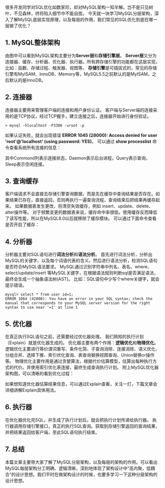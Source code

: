 很多开发同学对SQL优化如数家珍，却对MySQL架构一知半解。岂不是只见树叶，不见森林，终将陷入细节中不能自拔。
今天就一块学习MySQL分层架构，深入了解MySQL底层实现原理，以及每层的作用，我们常见的SQL优化到底在哪一层做了优化？
## 1. MySQL整体架构
由图中可以看到MySQL架构主要分为**Server层**和**存储引擎层**。
**Server层**又分为连接器、缓存、分析器、优化器、执行器。所有跨存储引擎的功能都在这层实现，比如：函数、存储过程、触发器、视图等。
**存储引擎**是可插拔式的，常见的存储引擎有MyISAM、InnoDB、Memory等，MySQL5.5之前默认的是MyISAM，之后默认的是InnoDB。

## 2. 连接器
连接器主要用来管理客户端的连接和用户身份认证。
客户端与Server端的连接采用的是TCP协议，经过TCP握手，建立连接之后，连接器开始进行身份验证。
```
> mysql -hlocalhost -P3306 -uroot -p
```
如果认证失败，就会出现错误 **ERROR 1045 (28000): Access denied for user 'root'@'localhost' (using password: YES)**。
可以通过 **show processlist** 命令查看系统所有连接的信息：

其中Commond列表示连接状态，Daemon表示后台进程，Query表示查询，Sleep表示空闲连接。
## 3. 查询缓存
客户端请求不会直接去存储引擎查询数据，而是先在缓存中查询结果是否存在。如果结果已存在，直接返回，否则再执行一遍查询流程，查询结束后把结果再缓存起来。
如果数据表发生更改，将清空失效缓存，例如 insert、update、delete、alter操作等。
对于频繁变更的数据表来说，缓存命中率很低。使用缓存反而降低了读写性能，所以在MySQL8.0以后就移除了缓存模块。
可以通过下面命令查看是否开启了缓存：

## 4. 分析器
分析器主要对SQL语句进行**词法分析**和**语法分析**。
首先进行词法分析，分析出MySQL的关键字、以及每个词语代表的含义。然后进行语法分析，检测SQL语句是否符合MySQL语法要求。
MySQL通过识别字符串中列名、表名、where、select/update/insert 等MySQL关键字，在根据语法规则判断sql是否满足语法，最终会生成一个抽象语法树(AST)。
比如：SQL语句中少写个where关键字，就会提示错误。
```
mysql> select * from user id=1;
ERROR 1064 (42000): You have an error in your SQL syntax; check the manual that corresponds to your MySQL server version for the right syntax to use near '=1' at line 1
```

## 5. 优化器
在真正执行SQL语句之前，还需要经过优化器处理。
我们熟知的执行计划（Explain）就是优化器生成的。
优化器主要有两个作用：**逻辑优化**和**物理优化**。
逻辑优化主要进行等价谓词重写、条件化简、子查询消除、连接消除、语义优化、分组合并、选择下推、索引优化查询、表查询替换视图查询、Union替换or操作等。
物理优化主要作用是通过贪婪算法，根据代价估算模型，估算出每种执行方式的代价。并使用索引优化表连接，最终生成查询执行计划。
附上MySQL优化器架构图，可以清晰的看到优化过程：

如果想知道优化器估算结果信息，可以通过Explain查看，关注一灯，下篇文章会详细讲解Explain具体用法。
## 6. 执行器
在优化器优化完SQL，并生成了执行计划后，就会把执行计划传递给执行器。
执行器调用存储引擎接口，真正的执行SQL查询。获取到存储引擎返回的查询结果，并把结果返回给客户端，至此SQL语句执行结束。
## 7. 总结
本篇文章主要带大家了解了MySQL分层架构，以及每层的架构的作用。可以看出MySQL每层架构分工明确、逻辑清晰，深刻地体现了架构设计中“高内聚，低耦合”的设计思想。我们平时在做架构设计的时候，也要多学习一下这种分层架构的设计思想。
